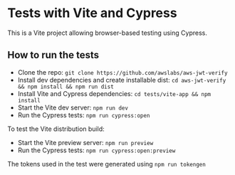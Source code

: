 # Tests with Vite and Cypress

This is a Vite project allowing browser-based testing using Cypress.

## How to run the tests

- Clone the repo: `git clone https://github.com/awslabs/aws-jwt-verify`
- Install dev dependencies and create installable dist: `cd aws-jwt-verify && npm install && npm run dist`
- Install Vite and Cypress dependencies: `cd tests/vite-app && npm install`
- Start the Vite dev server: `npm run dev`
- Run the Cypress tests: `npm run cypress:open`

To test the Vite distribution build:
- Start the Vite preview server: `npm run preview`
- Run the Cypress tests: `npm run cypress:open:preview`

The tokens used in the test were generated using `npm run tokengen`
